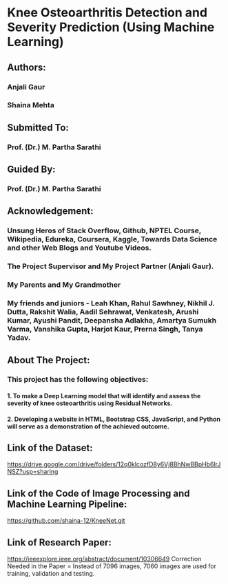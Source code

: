 # Knee Osteoarthritis Detection and Severity Prediction (Using Machine Learning)
## Authors:
### Anjali Gaur
### Shaina Mehta
## Submitted To:
### Prof. (Dr.) M. Partha Sarathi
## Guided By:
### Prof. (Dr.) M. Partha Sarathi
## Acknowledgement:
### Unsung Heros of Stack Overflow, Github, NPTEL Course, Wikipedia, Edureka, Coursera, Kaggle, Towards Data Science and other Web Blogs and Youtube Videos.
### The Project Supervisor and My Project Partner (Anjali Gaur).
### My Parents and My Grandmother
### My friends and juniors - Leah Khan, Rahul Sawhney, Nikhil J. Dutta, Rakshit Walia, Aadil Sehrawat, Venkatesh, Arushi Kumar, Ayushi Pandit, Deepansha Adlakha, Amartya Sumukh Varma, Vanshika Gupta, Harjot Kaur, Prerna Singh, Tanya Yadav.
## About The Project:
### This project has the following objectives: 
#### 1. To make a Deep Learning model that will identify and assess the severity of knee osteoarthritis using Residual Networks.
#### 2. Developing a website in HTML, Bootstrap CSS, JavaScript, and Python will serve as a demonstration of the achieved outcome.
## Link of the Dataset:
https://drive.google.com/drive/folders/12q0klcozfD8y6Vj8BhNwBBpHb6lrJNSZ?usp=sharing
## Link of the Code of Image Processing and Machine Learning Pipeline:
https://github.com/shaina-12/KneeNet.git
## Link of Research Paper:
https://ieeexplore.ieee.org/abstract/document/10306649
Correction Needed in the Paper = Instead of 7096 images, 7060 images are used for training, validation and testing.
